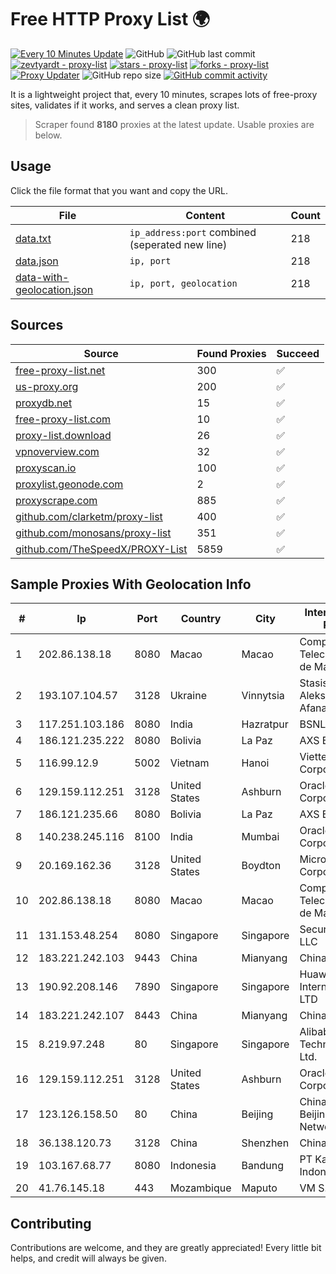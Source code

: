 
# Free HTTP Proxy List 🌍

[![Every 10 Minutes Update](https://github.com/mertguvencli/http-proxy-list/actions/workflows/main.yml/badge.svg?branch=main)](https://github.com/mertguvencli/http-proxy-list/actions/workflows/main.yml)
![GitHub](https://img.shields.io/github/license/mertguvencli/http-proxy-list)
![GitHub last commit](https://img.shields.io/github/last-commit/mertguvencli/http-proxy-list)
[![zevtyardt - proxy-list](https://img.shields.io/static/v1?label=zevtyardt&message=proxy-list&color=blue&logo=github)](https://github.com/zevtyardt/proxy-list "Go to GitHub repo")
[![stars - proxy-list](https://img.shields.io/github/stars/zevtyardt/proxy-list?style=social)](https://github.com/zevtyardt/proxy-list)
[![forks - proxy-list](https://img.shields.io/github/forks/zevtyardt/proxy-list?style=social)](https://github.com/zevtyardt/proxy-list)
[![Proxy Updater](https://github.com/zevtyardt/proxy-list/workflows/Proxy%20Updater/badge.svg)](https://github.com/zevtyardt/proxy-list/actions?query=workflow:"Proxy+Updater")
![GitHub repo size](https://img.shields.io/github/repo-size/zevtyardt/proxy-list)
[![GitHub commit activity](https://img.shields.io/github/commit-activity/m/zevtyardt/proxy-list?logo=commits)](https://github.com/zevtyardt/proxy-list/commits/main)

It is a lightweight project that, every 10 minutes, scrapes lots of free-proxy sites, validates if it works, and serves a clean proxy list.

> Scraper found **8180** proxies at the latest update. Usable proxies are below.

## Usage

Click the file format that you want and copy the URL.

|File|Content|Count|
|----|-------|-----|
|[data.txt](https://raw.githubusercontent.com/mertguvencli/http-proxy-list/main/proxy-list/data.txt)|`ip_address:port` combined (seperated new line)|218|
|[data.json](https://raw.githubusercontent.com/mertguvencli/http-proxy-list/main/proxy-list/data.json)|`ip, port`|218|
|[data-with-geolocation.json](https://raw.githubusercontent.com/mertguvencli/http-proxy-list/main/proxy-list/data-with-geolocation.json)|`ip, port, geolocation`|218|

## Sources

|Source|Found Proxies|Succeed|
|------|-------------|-------|
|[free-proxy-list.net](https://free-proxy-list.net)|300|✅|
|[us-proxy.org](https://www.us-proxy.org)|200|✅|
|[proxydb.net](http://proxydb.net)|15|✅|
|[free-proxy-list.com](https://free-proxy-list.com/?page=&port=&type%5B%5D=http&type%5B%5D=https&up_time=0&search=Search)|10|✅|
|[proxy-list.download](https://www.proxy-list.download/HTTP)|26|✅|
|[vpnoverview.com](https://vpnoverview.com/privacy/anonymous-browsing/free-proxy-servers)|32|✅|
|[proxyscan.io](https://www.proxyscan.io)|100|✅|
|[proxylist.geonode.com](https://proxylist.geonode.com/api/proxy-list?limit=300&page=1&sort_by=lastChecked&sort_type=desc&protocols=http,https)|2|✅|
|[proxyscrape.com](https://api.proxyscrape.com/v2/?request=displayproxies&protocol=http&timeout=10000&country=all&ssl=all&anonymity=all)|885|✅|
|[github.com/clarketm/proxy-list](https://raw.githubusercontent.com/clarketm/proxy-list/master/proxy-list-raw.txt)|400|✅|
|[github.com/monosans/proxy-list](https://raw.githubusercontent.com/monosans/proxy-list/main/proxies/http.txt)|351|✅|
|[github.com/TheSpeedX/PROXY-List](https://raw.githubusercontent.com/TheSpeedX/PROXY-List/master/http.txt)|5859|✅|


## Sample Proxies With Geolocation Info

|#|Ip|Port|Country|City|Internet Service Provider|
|-|--|----|-------|----|-------------------------|
|1|202.86.138.18|8080|Macao|Macao|Companhia de Telecomunicacoes de Macau|
|2|193.107.104.57|3128|Ukraine|Vinnytsia|Stasishen Aleksandr Afanasiyovich|
|3|117.251.103.186|8080|India|Hazratpur|BSNL Internet|
|4|186.121.235.222|8080|Bolivia|La Paz|AXS Bolivia S. A.|
|5|116.99.12.9|5002|Vietnam|Hanoi|Viettel Corporation|
|6|129.159.112.251|3128|United States|Ashburn|Oracle Corporation|
|7|186.121.235.66|8080|Bolivia|La Paz|AXS Bolivia S. A.|
|8|140.238.245.116|8100|India|Mumbai|Oracle Corporation|
|9|20.169.162.36|3128|United States|Boydton|Microsoft Corporation|
|10|202.86.138.18|8080|Macao|Macao|Companhia de Telecomunicacoes de Macau|
|11|131.153.48.254|8080|Singapore|Singapore|Secured Servers LLC|
|12|183.221.242.103|9443|China|Mianyang|China Mobile|
|13|190.92.208.146|7890|Singapore|Singapore|Huawei International Pte. LTD|
|14|183.221.242.107|8443|China|Mianyang|China Mobile|
|15|8.219.97.248|80|Singapore|Singapore|Alibaba (US) Technology Co., Ltd.|
|16|129.159.112.251|3128|United States|Ashburn|Oracle Corporation|
|17|123.126.158.50|80|China|Beijing|China Unicom Beijing Province Network|
|18|36.138.120.73|3128|China|Shenzhen|China Mobile|
|19|103.167.68.77|8080|Indonesia|Bandung|PT Kataji Nukami Indonesia|
|20|41.76.145.18|443|Mozambique|Maputo|VM  S.A|



## Contributing

Contributions are welcome, and they are greatly appreciated! Every
little bit helps, and credit will always be given.

